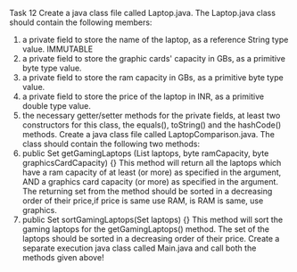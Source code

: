 Task 12 Create a java class file called Laptop.java. The Laptop.java class should contain the following members:

1. a private field to store the name of the laptop, as a reference String type value. IMMUTABLE
2. a private field to store the graphic cards' capacity in GBs, as a primitive byte type value.
3. a private field to store the ram capacity in GBs, as a primitive byte type value.
4. a private field to store the price of the laptop in INR, as a primitive double type value.
5. the necessary getter/setter methods for the private fields, at least two constructors for this class, the equals(),
   toString() and the hashCode() methods. Create a java class file called LaptopComparison.java. The class should
   contain the following two methods:
1. public Set<Laptop> getGamingLaptops
   (List<Laptop> laptops, byte ramCapacity, byte graphicsCardCapacity) {} This method will return all the laptops which
   have a ram capacity of at least (or more) as specified in the argument, AND a graphics card capacity (or more) as
   specified in the argument. The returning set from the method should be sorted in a decreasing order of their price,if
   price is same use RAM, is RAM is same, use graphics.
2. public Set<Laptop> sortGamingLaptops(Set<Laptop> laptops) {} This method will sort the gaming laptops for the
   getGamingLaptops() method. The set of the laptops should be sorted in a decreasing order of their price. Create a
   separate execution java class called Main.java and call both the methods given above!
